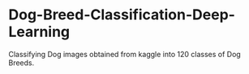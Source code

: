 # Dog-Breed-Classification-Deep-Learning
Classifying Dog images obtained from kaggle into 120 classes of Dog Breeds.
